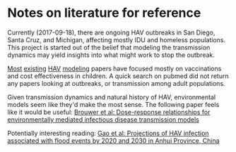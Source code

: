 # Notes on literature for reference

Currently (2017-09-18), there are ongoing HAV outbreaks in San Diego, Santa Cruz, and Michigan, affecting mostly IDU and homeless populations. This project is started out of the belief that modeling the transmission dynamics may yield insights into what might work to stop the outbreak.

[Most](https://www.ncbi.nlm.nih.gov/pubmed/26091589) [existing](https://www.ncbi.nlm.nih.gov/pubmed/26657185) [HAV](https://www.ncbi.nlm.nih.gov/pubmed/25764099) [modeling](https://www.ncbi.nlm.nih.gov/pubmed/21393559) papers have focused mostly on vaccinations and cost effectiveness in children. A quick search on pubmed did not return any papers looking at outbreaks, or transmission among adult populations. 

Given transmission dynamics and natural history of HAV, environmental models seem like they'd make the most sense. The following paper feels like it would be useful: [Brouwer et al: Dose-response relationships for environmentally mediated infectious disease transmission models](http://journals.plos.org/ploscompbiol/article?id=10.1371/journal.pcbi.1005481)



Potentially interesting reading:
[Gao et al: Projections of HAV infection associated with flood events by 2020 and 2030 in Anhui Province, China](https://www.ncbi.nlm.nih.gov/pubmed/27174415)
